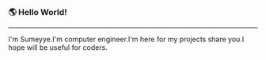

<!--
**sumeyyegencer/sumeyyegencer** is a ✨ _special_ ✨ repository because its `README.md` (this file) appears on your GitHub profile.
            
Here are some ideas to get you started:

- 🔭 I’m currently working on ...
- 🌱 I’m currently learning ...
- 👯 I’m looking to collaborate on ...
- 🤔 I’m looking for help with ...
- 💬 Ask me about ...
- 📫 How to reach me: ...
- 😄 Pronouns: ...
- ⚡ Fun fact: ...
-->

 ### 🌎 Hello World! 
<hr>
 I'm Sumeyye.I'm computer engineer.I'm here for my projects share you.I hope will be useful for coders.



